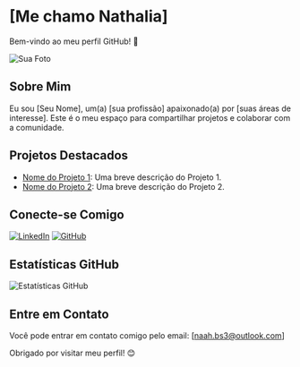 
# [Me chamo Nathalia]

Bem-vindo ao meu perfil GitHub! 👋

![Sua Foto](url_da_sua_foto.jpg)

## Sobre Mim

Eu sou [Seu Nome], um(a) [sua profissão] apaixonado(a) por [suas áreas de interesse]. Este é o meu espaço para compartilhar projetos e colaborar com a comunidade.

## Projetos Destacados

- [Nome do Projeto 1](link_do_projeto_1): Uma breve descrição do Projeto 1.
- [Nome do Projeto 2](link_do_projeto_2): Uma breve descrição do Projeto 2.

## Conecte-se Comigo

[![LinkedIn](https://img.shields.io/badge/LinkedIn-<seu_usuario_no_linkedin>-blue)]([url_do_seu_perfil_no_linkedin](https://www.linkedin.com/in/nathalia-bernardo-636488186/))
[![GitHub](https://img.shields.io/badge/GitHub-<seu_usuario_no_github>-green)](link_do_seu_repositorio_no_github)

## Estatísticas GitHub

![Estatísticas GitHub](https://github-readme-stats.vercel.app/api?username=<seu_usuario_no_github>&show_icons=true&theme=dark)

## Entre em Contato

Você pode entrar em contato comigo pelo email: [naah.bs3@outlook.com]

Obrigado por visitar meu perfil! 😊
